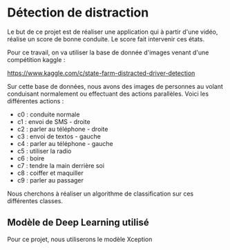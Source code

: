 # Détection de distraction

Le but de ce projet est de réaliser une application qui à partir d'une vidéo, réalise un score de bonne conduite. Le score fait intervenir ces états.

Pour ce travail, on va utiliser la base de donnée d'images venant d'une compétition kaggle :

 https://www.kaggle.com/c/state-farm-distracted-driver-detection 

 Sur cette base de données, nous avons des images de personnes au volant conduisant normalement ou effectuant des actions parallèles. Voici les différentes actions :

- c0 : conduite normale 
- c1 : envoi de SMS - droite 
- c2 : parler au téléphone - droite  
- c3 : envoi de textos - gauche 
- c4 : parler au téléphone - gauche 
- c5 : utiliser la radio 
- c6 : boire 
- c7 : tendre la main derrière soi 
- c8 : coiffer et maquiller 
- c9 : parler au passager

Nous cherchons à réaliser un algorithme de classification sur ces différentes classes.






## Modèle de Deep Learning utilisé

Pour ce projet, nous utiliserons le modèle Xception
